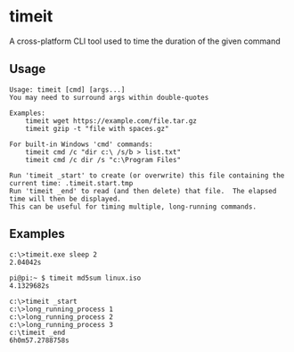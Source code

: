 # timeit
A cross-platform CLI tool used to time the duration of the given command

## Usage

```
Usage: timeit [cmd] [args...]
You may need to surround args within double-quotes

Examples:
    timeit wget https://example.com/file.tar.gz
    timeit gzip -t "file with spaces.gz"

For built-in Windows 'cmd' commands:
    timeit cmd /c "dir c:\ /s/b > list.txt"
    timeit cmd /c dir /s "c:\Program Files"

Run 'timeit _start' to create (or overwrite) this file containing the current time: .timeit.start.tmp
Run 'timeit _end' to read (and then delete) that file.  The elapsed time will then be displayed.
This can be useful for timing multiple, long-running commands.

```

## Examples
```
c:\>timeit.exe sleep 2
2.04042s
```

```
pi@pi:~ $ timeit md5sum linux.iso
4.1329682s
```

```
c:\>timeit _start
c:\>long_running_process 1
c:\>long_running_process 2
c:\>long_running_process 3
c:\timeit _end
6h0m57.2788758s
```

